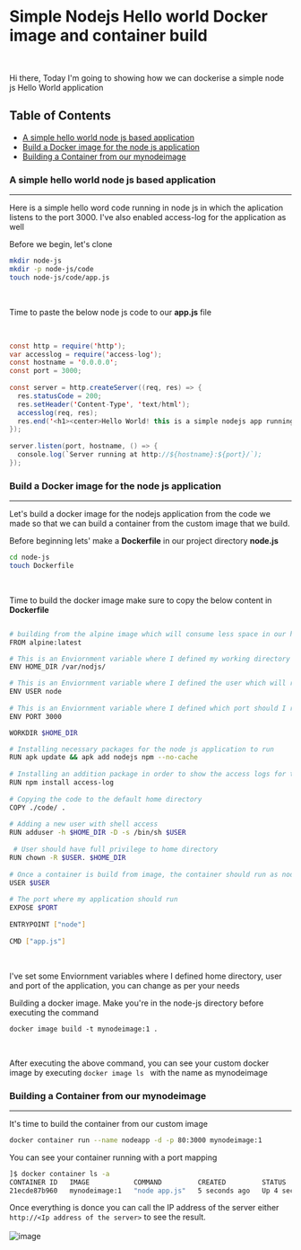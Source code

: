 # Simple Nodejs Hello world Docker image and container build
<br />

Hi there, Today I'm going to showing how we can dockerise a simple node js Hello World application

## Table of Contents
* [A simple hello world node js based application](#a-simple-hello-world-node-js-based-application)
* [Build a Docker image for the node js application](#build-a-docker-image-for-the-node-js-application)
* [Building a Container from our mynodeimage](#building-a-container-from-our-mynodeimage )


### A simple hello world node js based application
***
Here is a simple hello word code running in node js in which the aplication listens to the port 3000. I've also enabled access-log for the application as well
<br />

Before we begin, let's clone
```sh
mkdir node-js
mkdir -p node-js/code
touch node-js/code/app.js
```
<br />

Time to paste the below node js code to our **app.js** file

<br />

```java
const http = require('http');
var accesslog = require('access-log');
const hostname = '0.0.0.0';
const port = 3000;
 
const server = http.createServer((req, res) => {
  res.statusCode = 200;
  res.setHeader('Content-Type', 'text/html');
  accesslog(req, res);
  res.end('<h1><center>Hello World! this is a simple nodejs app running in a Docker container</h1></center>');
});
 
server.listen(port, hostname, () => {
  console.log(`Server running at http://${hostname}:${port}/`);
});
```

### Build a Docker image for the node js application
***

Let's build a docker image for the nodejs application from the code we made so that we can build a container from the custom image that we build.

Before beginning lets' make a **Dockerfile** in our project directory **node.js**

```sh
cd node-js
touch Dockerfile
```
<br />

Time to build the docker image make sure to copy the below content in **Dockerfile**

```sh

# building from the alpine image which will consume less space in our host machine
FROM alpine:latest

# This is an Enviornment variable where I defined my working directory of application
ENV HOME_DIR /var/nodjs/

# This is an Enviornment variable where I defined the user which will run on the appliaction
ENV USER node
 
# This is an Enviornment variable where I defined which port should I run in the application
ENV PORT 3000

WORKDIR $HOME_DIR

# Installing necessary packages for the node js application to run
RUN apk update && apk add nodejs npm --no-cache
 
# Installing an addition package in order to show the access logs for the applicatiom
RUN npm install access-log
 
# Copying the code to the default home directory 
COPY ./code/ .
 
# Adding a new user with shell access 
RUN adduser -h $HOME_DIR -D -s /bin/sh $USER
 
 # User should have full privilege to home directory
RUN chown -R $USER. $HOME_DIR
 
# Once a container is build from image, the container should run as node user, this is for security purpose
USER $USER
 
# The port where my application should run 
EXPOSE $PORT
 
ENTRYPOINT ["node"]
 
CMD ["app.js"]
```
<br />

I've set some Enviornment variables where I defined home directory, user and port of the application, you can change as per your needs
<br />

Building a docker image. Make you're in the node-js directory before executing the command
```
docker image build -t mynodeimage:1 .
```
<br />

After executing the above command, you can see your custom docker image by executing ```docker image ls ``` with the name as mynodeimage


### Building a Container from our mynodeimage 
***

It's time to build the container from our custom image 
```sh
docker container run --name nodeapp -d -p 80:3000 mynodeimage:1
```

You can see your container running with a port mapping
```sh
]$ docker container ls -a
CONTAINER ID   IMAGE           COMMAND         CREATED         STATUS         PORTS                                   NAMES
21ecde87b960   mynodeimage:1   "node app.js"   5 seconds ago   Up 4 seconds   0.0.0.0:80->3000/tcp, :::80->3000/tcp   nodeapp

```

Once everything is donce you can call the IP address of the server either ```http://<Ip address of the server>``` to see the result.
 <br />
 <br />
![image](https://github.com/Chris-luiz-16/Simple-Nodejs-Hello-world-Docker-image-and-container-build/assets/128575317/b6056311-0add-4b06-b99d-80b820cbcff1)
